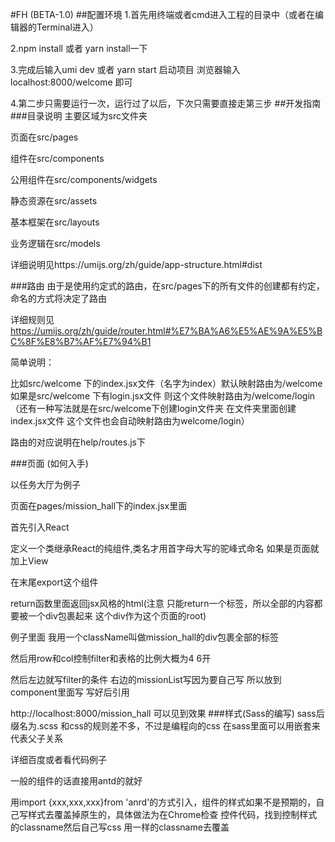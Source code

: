 #FH (BETA-1.0)
##配置环境
1.首先用终端或者cmd进入工程的目录中（或者在编辑器的Terminal进入）

2.npm install 或者 yarn install一下

3.完成后输入umi dev 或者 yarn start 启动项目 浏览器输入localhost:8000/welcome 即可

4.第二步只需要运行一次，运行过了以后，下次只需要直接走第三步
##开发指南
###目录说明
主要区域为src文件夹

页面在src/pages

组件在src/components

公用组件在src/components/widgets

静态资源在src/assets

基本框架在src/layouts

业务逻辑在src/models

详细说明见https://umijs.org/zh/guide/app-structure.html#dist

###路由
由于是使用约定式的路由，在src/pages下的所有文件的创建都有约定，命名的方式将决定了路由

详细规则见 https://umijs.org/zh/guide/router.html#%E7%BA%A6%E5%AE%9A%E5%BC%8F%E8%B7%AF%E7%94%B1

简单说明：

比如src/welcome 下的index.jsx文件（名字为index）默认映射路由为/welcome
如果是src/welcome 下有login.jsx文件 则这个文件映射路由为/welcome/login 
（还有一种写法就是在src/welcome下创建login文件夹 
在文件夹里面创建index.jsx文件 这个文件也会自动映射路由为welcome/login）

路由的对应说明在help/routes.js下

###页面 (如何入手)

以任务大厅为例子

页面在pages/mission_hall下的index.jsx里面

首先引入React 

定义一个类继承React的纯组件,类名才用首字母大写的驼峰式命名 如果是页面就加上View

在末尾export这个组件

return函数里面返回jsx风格的html(注意 只能return一个标签，所以全部的内容都要被一个div包裹起来 这个div作为这个页面的root)

例子里面 我用一个className叫做mission_hall的div包裹全部的标签

然后用row和col控制filter和表格的比例大概为4 6开

然后左边就写filter的条件
右边的missionList写因为要自己写
所以放到component里面写 写好后引用

http://localhost:8000/mission_hall 可以见到效果
###样式(Sass的编写)
sass后缀名为.scss 和css的规则差不多，不过是编程向的css
在sass里面可以用嵌套来代表父子关系

详细百度或者看代码例子

一般的组件的话直接用antd的就好

用import {xxx,xxx,xxx}from 'anrd'的方式引入，组件的样式如果不是预期的，自己写样式去覆盖掉原生的，具体做法为在Chrome检查
控件代码，找到控制样式的classname然后自己写css 用一样的classname去覆盖





